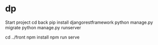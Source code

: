 # dp
Start project
cd back 
pip install djangorestframework
python manage.py migrate
python manage.py runserver

cd ../front
npm install
npm run serve

